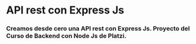 # API rest con Express Js
### Creamos desde cero una API rest con Express Js. Proyecto del Curso de Backend con Node Js de Platzi.
